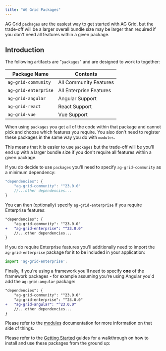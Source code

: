 ```yaml
---
title: "AG Grid Packages"
---
```


AG Grid `packages` are the easiest way to get started with AG Grid, but the trade-off will be a larger overall bundle size may be larger than required if you don't need all features within a given package.

## Introduction

The following artifacts are "`packages`" and are designed to work to together:

| Package Name | Contents |
| ------------ | -------- |
| `ag-grid-community` | All Community Features |
| `ag-grid-enterprise` | All Enterprise Features |
| `ag-grid-angular` | Angular Support |
| `ag-grid-react` | React Support |
| `ag-grid-vue` | Vue Support |

When using `packages` you get all of the code within that package and cannot pick and choose which features you require. You also don't need to register these packages in the same way you do with `modules`.

This means that it is easier to use `packages` but the trade-off will be you'll end up with a larger bundle size if you don't require all features within a given package.

If you do decide to use `packages` you'll need to specify `ag-grid-community` as a minimum dependency:

```js
"dependencies": {
    "ag-grid-community": "^23.0.0"
    //...other dependencies...
}
```

You can then (optionally) specify `ag-grid-enterprise` if you require Enterprise features:

```diff
"dependencies": {
    "ag-grid-community": "^23.0.0"
+   "ag-grid-enterprise": "^23.0.0"
    //...other dependencies...
}
```

If you do require Enterprise features you'll additionally need to import the `ag-grid-enterprise` package for it to be included in your application:

```js
import 'ag-grid-enterprise';
```


Finally, if you're using a framework you'll need to specify **one** of the framework packages - for example assuming you're using Angular you'd add the `ag-grid-angular` package:

```diff
"dependencies": {
    "ag-grid-community": "^23.0.0"
    "ag-grid-enterprise": "^23.0.0"
+   "ag-grid-angular": "^23.0.0"
    //...other dependencies...
}
```

Please refer to the [modules](../modules/) documentation for more information on that side of things.

Please refer to the [Getting Started](../getting-started/) guides for a walkthrough on how to install and use these packages from the ground up:

